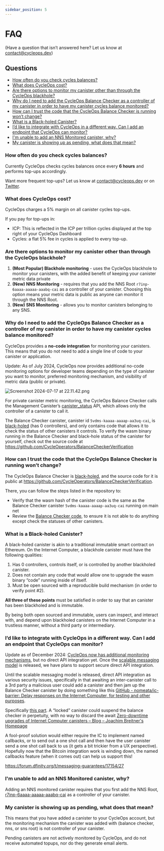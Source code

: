 ```yaml
---
sidebar_position: 5
---
```


# FAQ

(Have a question that isn’t answered here? Let us know at [contact@cycleops.dev](mailto:contact@cycleops.dev))

## Questions

- [How often do you check cycles balances?](#how-often-do-you-check-cycles-balances)
- [What does CycleOps cost?](#what-does-cycleops-cost)
- [Are there options to monitor my canister other than through the CycleOps blackhole?](#are-there-options-to-monitor-my-canister-other-than-through-the-cycleops-blackhole)
- [Why do I need to add the CycleOps Balance Checker as a controller of my canister in order to have my canister cycles balance monitored?](#why-do-i-need-to-add-the-cycleops-balance-checker-as-a-controller-of-my-canister-in-order-to-have-my-canister-cycles-balance-monitored)
- [How can I trust the code that the CycleOps Balance Checker is running won’t change?](#how-can-i-trust-the-code-that-the-cycleops-balance-checker-is-running-wont-change)
- [What is a Black-holed Canister?](#what-is-a-black-holed-canister)
- [I’d like to integrate with CycleOps in a different way. Can I add an endpoint that CycleOps can monitor?](#id-like-to-integrate-with-cycleops-in-a-different-way-can-i-add-an-endpoint-that-cycleops-can-monitor)
- [I'm unable to add an NNS Monitored canister, why?](#im-unable-to-add-an-nns-monitored-canister-why)
- [My canister is showing up as pending, what does that mean?](#my-canister-is-showing-up-as-pending-what-does-that-mean)

### How often do you check cycles balances?

Currently CycleOps checks cycles balances once every **6 hours** and performs top-ups accordingly. 

Want more frequent top-ups? Let us know at [contact@cycleops.dev](mailto:contact@cycleops.dev) or on [Twitter](https://twitter.com/CycleOps).

### What does CycleOps cost?

CycleOps charges a 5% margin on all canister cycles top-ups. 

If you pay for top-ups in:

- ICP: This is reflected in the ICP per trillion cycles displayed at the top right of your CycleOps Dashboard
- Cycles: a flat 5% fee in cycles is applied to every top-up.

### Are there options to monitor my canister other than through the CycleOps blackhole?

1. **(Most Popular) Blackhole monitoring** - uses the CycleOps blackhole to monitor your canisters, with the added benefit of keeping your canister metric data private
2. **(New) NNS Monitoring** - requires that you add the NNS Root `r7inp-6aaaa-aaaaa-aaabq-cai` as a controller of your canister. Choosing this option means your metric data is public as anyone can monitor it through the NNS Root.
3. **(New) SNS Monitoring** - allows you to monitor canisters belonging to any SNS.

### Why do I need to add the CycleOps Balance Checker as a controller of my canister in order to have my canister cycles balance monitored?

CycleOps provides a **no-code integration** for monitoring your canisters. This means that you do not need to add a single line of code to your canister or application.

Update: As of July 2024, CycleOps now provides additional no-code monitoring options for developer teams depending on the type of canister you want to monitor, preferred monitoring mechanism, and visibility of metric data (public or private).

![Screenshot 2024-07-17 at 22.11.42.png](https://prod-files-secure.s3.us-west-2.amazonaws.com/7c49d428-0791-4140-9307-95758a4579f0/fcb41d98-41e3-4592-a66b-52698ef6bc33/Screenshot_2024-07-17_at_22.11.42.png)

For private canister metric monitoring, the CycleOps Balance Checker calls the Management Canister’s [canister_status](https://internetcomputer.org/docs/current/references/ic-interface-spec/#canister-status) API, which allows only the controller of a canister to call it. 

The Balance Checker canister, canister id `5vdms-kaaaa-aaaap-aa3uq-cai`, is [black-holed](#what-is-a-black-holed-canister) (has 0 controllers), and only contains code that allows it to check the status of other canisters it controls. To verify the wasm binary running in the Balance Checker and black-hole status of the canister for yourself, check out the source code at https://github.com/CycleOperators/BalanceCheckerVerification

### How can I trust the code that the CycleOps Balance Checker is running won’t change?

The CycleOps Balance Checker is [black-holed](#what-is-a-black-holed-canister1), and the source code for it is public at https://github.com/CycleOperators/BalanceCheckerVerification. 

There, you can follow the steps listed in the repository to:

- Verify that the wasm hash of the canister code is the same as the Balance Checker canister `5vdms-kaaaa-aaaap-aa3uq-cai` running on main net
- Review the [Balance Checker code](https://github.com/CycleOperators/BalanceCheckerVerification/blob/main/blackhole.mo), to ensure it is not able to do anything except check the statuses of other canisters.

### What is a Black-holed Canister?

A black-holed canister is akin to a traditional immutable smart contract on Ethereum. On the Internet Computer, a blackhole canister must have the following qualities:

1. Has 0 controllers, controls itself, or is controlled by another blackholed canister. 
2. Does not contain any code that would allow one to upgrade the wasm binary “code” running inside of itself.
3. Must be open sourced with a reproducible build mechanism (in order to verify point #2).

**All three of these points** must be satisfied in order to say that an canister has been blackholed and is immutable.

By being both open sourced and immutable, users can inspect, and interact with, and depend upon blackholed canisters on the Internet Computer in a trustless manner, without a third party or intermediary.

### I’d like to integrate with CycleOps in a different way. Can I add an endpoint that CycleOps can monitor?

Update as of December 2024: [CycleOps now has additional monitoring mechanisms](#are-there-options-to-monitor-my-canister-other-than-through-the-cycleops-blackhole), but no direct API integration yet. Once the [scalable messaging model](https://forum.dfinity.org/t/scalable-messaging-model/26920) is released, we have plans to support secure direct API integration.

Until the scalable messaging model is released, direct API integration as various security issues, specifically in that awaiting an inter-canister call to a 3rd party a malicious user could add a canister and then jam up the Balance Checker canister by doing something like this [GitHub - nomeata/ic-barrier: Delay responses on the Internet Computer, for testing and other purposes](https://github.com/nomeata/ic-barrier).

Specifically [this part](https://github.com/nomeata/ic-barrier#caution). A “locked” canister could suspend the balance checker in perpetuity, with no way to discard the await [Zero-downtime upgrades of Internet Computer canisters – Blog – Joachim Breitner's Homepage](https://www.joachim-breitner.de/blog/789-Zero-downtime_upgrades_of_Internet_Computer_canisters)

A fool-proof solution would either require the IC to implement named callbacks, or to send out a one shot call and then have the user canister send a one shot call back to us (it gets a bit trickier from a UX perspective). Hopefully now that the Bitcoin integration work is winding down, the named callbacks feature (when it comes out) can help us support this!

https://forum.dfinity.org/t/messaging-guarantees/17154/27


### I'm unable to add an NNS Monitored canister, why?

Adding an NNS monitored canister requires that you first add the NNS Root, [r7inp-6aaaa-aaaaa-aaabq-cai](https://dashboard.internetcomputer.org/canister/r7inp-6aaaa-aaaaa-aaabq-cai) as a controller of your canister.

### My canister is showing up as pending, what does that mean?

This means that you have added a canister to your CycleOps account, but the monitoring mechanism the canister was added with (balance checker, nns, or sns root) is not controller of your canister.

Pending canisters are not actively monitored by CycleOps, and do not receive automated topups, nor do they generate email alerts.